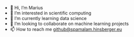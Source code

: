 - 👋 Hi, I’m Marius
- 👀 I’m interested in scientific computing
- 🌱 I’m currently learning data science
- 💞️ I’m looking to collaborate on machine learning projects
- 📫 How to reach me github@spamalam.hinsberger.eu

<!---
mhinsberger/mhinsberger is a ✨ special ✨ repository because its `README.md` (this file) appears on your GitHub profile.
You can click the Preview link to take a look at your changes.
--->
